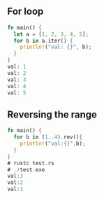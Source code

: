 ## For loop
```rust
fn main() {
  let a = [1, 2, 3, 4, 5];
  for b in a.iter() {
    println!("val: {}", b);
  }
}
val: 1
val: 2
val: 3
val: 4
val: 5
```

## Reversing the range
```rust
fn main() {
  for b in (1..4).rev(){
    println!("val:{}",b);
  }
}
# rustc test.rs
# ./test.exe
val:3
val:2
val:1
```
